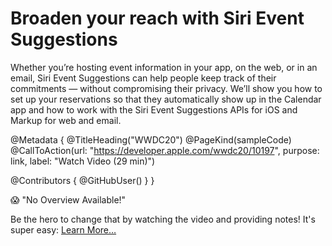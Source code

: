 # Broaden your reach with Siri Event Suggestions

Whether you’re hosting event information in your app, on the web, or in an email, Siri Event Suggestions can help people keep track of their commitments — without compromising their privacy. We’ll show you how to set up your reservations so that they automatically show up in the Calendar app and how to work with the Siri Event Suggestions APIs for iOS and Markup for web and email.

@Metadata {
   @TitleHeading("WWDC20")
   @PageKind(sampleCode)
   @CallToAction(url: "https://developer.apple.com/wwdc20/10197", purpose: link, label: "Watch Video (29 min)")

   @Contributors {
      @GitHubUser(<replace this with your GitHub handle>)
   }
}

😱 "No Overview Available!"

Be the hero to change that by watching the video and providing notes! It's super easy:
 [Learn More…](https://wwdcnotes.github.io/WWDCNotes/documentation/wwdcnotes/contributing)

